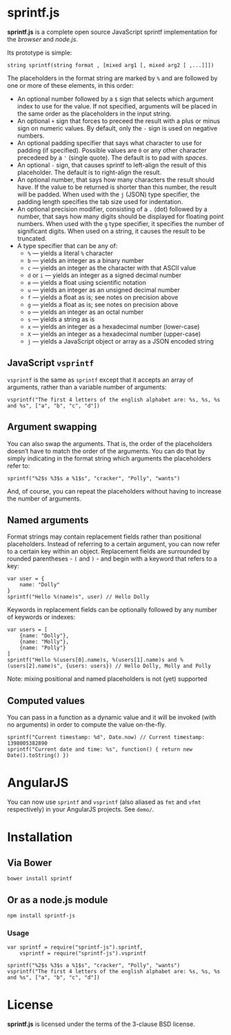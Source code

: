 sprintf.js
==========

**sprintf.js** is a complete open source JavaScript sprintf implementation for the *browser* and *node.js*.

Its prototype is simple:

    string sprintf(string format , [mixed arg1 [, mixed arg2 [ ,...]]])

The placeholders in the format string are marked by `%` and are followed by one or more of these elements, in this order:

-   An optional number followed by a `$` sign that selects which argument index to use for the value. If not specified, arguments will be placed in the same order as the placeholders in the input string.
-   An optional `+` sign that forces to preceed the result with a plus or minus sign on numeric values. By default, only the `-` sign is used on negative numbers.
-   An optional padding specifier that says what character to use for padding (if specified). Possible values are `0` or any other character precedeed by a `'` (single quote). The default is to pad with *spaces*.
-   An optional `-` sign, that causes sprintf to left-align the result of this placeholder. The default is to right-align the result.
-   An optional number, that says how many characters the result should have. If the value to be returned is shorter than this number, the result will be padded. When used with the `j` (JSON) type specifier, the padding length specifies the tab size used for indentation.
-   An optional precision modifier, consisting of a `.` (dot) followed by a number, that says how many digits should be displayed for floating point numbers. When used with the `g` type specifier, it specifies the number of significant digits. When used on a string, it causes the result to be truncated.
-   A type specifier that can be any of:
    -   `%` — yields a literal `%` character
    -   `b` — yields an integer as a binary number
    -   `c` — yields an integer as the character with that ASCII value
    -   `d` or `i` — yields an integer as a signed decimal number
    -   `e` — yields a float using scientific notation
    -   `u` — yields an integer as an unsigned decimal number
    -   `f` — yields a float as is; see notes on precision above
    -   `g` — yields a float as is; see notes on precision above
    -   `o` — yields an integer as an octal number
    -   `s` — yields a string as is
    -   `x` — yields an integer as a hexadecimal number (lower-case)
    -   `X` — yields an integer as a hexadecimal number (upper-case)
    -   `j` — yields a JavaScript object or array as a JSON encoded string

JavaScript `vsprintf`
---------------------

`vsprintf` is the same as `sprintf` except that it accepts an array of arguments, rather than a variable number of arguments:

    vsprintf("The first 4 letters of the english alphabet are: %s, %s, %s and %s", ["a", "b", "c", "d"])

Argument swapping
-----------------

You can also swap the arguments. That is, the order of the placeholders doesn’t have to match the order of the arguments. You can do that by simply indicating in the format string which arguments the placeholders refer to:

    sprintf("%2$s %3$s a %1$s", "cracker", "Polly", "wants")

And, of course, you can repeat the placeholders without having to increase the number of arguments.

Named arguments
---------------

Format strings may contain replacement fields rather than positional placeholders. Instead of referring to a certain argument, you can now refer to a certain key within an object. Replacement fields are surrounded by rounded parentheses - `(` and `)` - and begin with a keyword that refers to a key:

    var user = {
        name: "Dolly"
    }
    sprintf("Hello %(name)s", user) // Hello Dolly

Keywords in replacement fields can be optionally followed by any number of keywords or indexes:

    var users = [
        {name: "Dolly"},
        {name: "Molly"},
        {name: "Polly"}
    ]
    sprintf("Hello %(users[0].name)s, %(users[1].name)s and %(users[2].name)s", {users: users}) // Hello Dolly, Molly and Polly

Note: mixing positional and named placeholders is not (yet) supported

Computed values
---------------

You can pass in a function as a dynamic value and it will be invoked (with no arguments) in order to compute the value on-the-fly.

    sprintf("Current timestamp: %d", Date.now) // Current timestamp: 1398005382890
    sprintf("Current date and time: %s", function() { return new Date().toString() })

AngularJS
=========

You can now use `sprintf` and `vsprintf` (also aliased as `fmt` and `vfmt` respectively) in your AngularJS projects. See `demo/`.

Installation
============

Via Bower
---------

    bower install sprintf

Or as a node.js module
----------------------

    npm install sprintf-js

### Usage

    var sprintf = require("sprintf-js").sprintf,
        vsprintf = require("sprintf-js").vsprintf

    sprintf("%2$s %3$s a %1$s", "cracker", "Polly", "wants")
    vsprintf("The first 4 letters of the english alphabet are: %s, %s, %s and %s", ["a", "b", "c", "d"])

License
=======

**sprintf.js** is licensed under the terms of the 3-clause BSD license.
